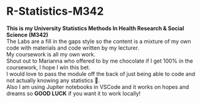 # R-Statistics-M342
**This is my University Statistics Methods In Health Research & Social Science (M342)**  
The Labs are a fill in the gaps style so the content is a mixture of my own code with materials and code written by my lecturer.  
My coursework is all my own work.  
Shout out to Marianna who offered to by me chocolate if I get 100% in the coursework, I hope I win this bet.  
I would love to pass the module off the back of just being able to code and not actually knowing any statistics 🫠.  
Also I am using Jupiter notebooks in VSCode and it works on hopes and dreams so **GOOD LUCK** if you want it to work locally!
